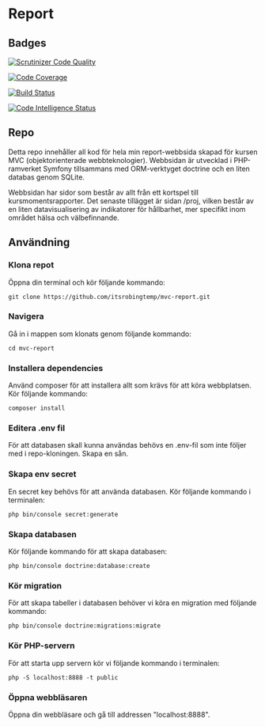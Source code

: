 # Report

## Badges

[![Scrutinizer Code Quality](https://scrutinizer-ci.com/g/itsrobingtemp/mvc-report/badges/quality-score.png?b=main)](https://scrutinizer-ci.com/g/itsrobingtemp/mvc-report/?branch=main)

[![Code Coverage](https://scrutinizer-ci.com/g/itsrobingtemp/mvc-report/badges/coverage.png?b=main)](https://scrutinizer-ci.com/g/itsrobingtemp/mvc-report/?branch=main)

[![Build Status](https://scrutinizer-ci.com/g/itsrobingtemp/mvc-report/badges/build.png?b=main)](https://scrutinizer-ci.com/g/itsrobingtemp/mvc-report/build-status/main)

[![Code Intelligence Status](https://scrutinizer-ci.com/g/itsrobingtemp/mvc-report/badges/code-intelligence.svg?b=main)](https://scrutinizer-ci.com/code-intelligence)

## Repo

Detta repo innehåller all kod för hela min report-webbsida skapad för kursen MVC (objektorienterade webbteknologier). Webbsidan är utvecklad i PHP-ramverket Symfony tillsammans med ORM-verktyget doctrine och en liten databas genom SQLite.

Webbsidan har sidor som består av allt från ett kortspel till kursmomentsrapporter. Det senaste tillägget är sidan /proj, vilken består av en liten datavisualisering av indikatorer för hållbarhet, mer specifikt inom området hälsa och välbefinnande.

## Användning

### Klona repot

Öppna din terminal och kör följande kommando:

```
git clone https://github.com/itsrobingtemp/mvc-report.git
```

### Navigera

Gå in i mappen som klonats genom följande kommando:

```
cd mvc-report
```

### Installera dependencies

Använd composer för att installera allt som krävs för att köra webbplatsen. Kör följande kommando:

```
composer install
```

### Editera .env fil

För att databasen skall kunna användas behövs en .env-fil som inte följer med i repo-kloningen. Skapa en sån.

### Skapa env secret

En secret key behövs för att använda databasen. Kör följande kommando i terminalen:

```
php bin/console secret:generate
```

### Skapa databasen

Kör följande kommando för att skapa databasen:

```
php bin/console doctrine:database:create
```

### Kör migration

För att skapa tabeller i databasen behöver vi köra en migration med följande kommando:

```
php bin/console doctrine:migrations:migrate
```

### Kör PHP-servern

För att starta upp servern kör vi följande kommando i terminalen:

```
php -S localhost:8888 -t public
```

### Öppna webbläsaren

Öppna din webbläsare och gå till addressen "localhost:8888".
